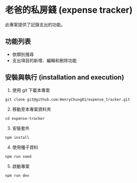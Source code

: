 # 老爸的私房錢 (expense tracker)

此專案提供了記錄支出的功能。

## 功能列表

- 依類別搜尋
- 支出項目的新增、編輯和刪除功能

## 安裝與執行 (installation and execution)

1. 使用 git 下載本專案

```
git clone git@github.com:HenryChung81/expense_tracker.git
```

2. 移動至本專案資料夾

```
cd expense-tracker
```

3. 安裝套件

```
npm install
```

4. 使用種子資料

```
npm run seed
```

5. 啟動專案

```
npm run dev
```
